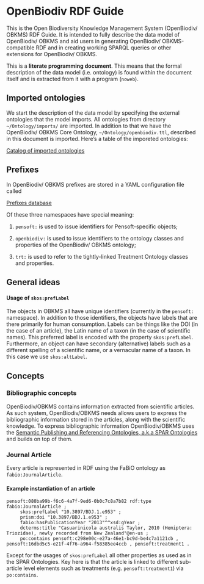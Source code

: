 # OpenBiodiv RDF Guide

This is the Open Biodiversity Knowledge Management System (OpenBiodiv/ OBKMS) 
RDF Guide. It is intended to fully describe the data model of OpenBiodiv/ OBKMS 
and aid users in generating OpenBiodiv/ OBKMS-compatible RDF and in creating 
working SPARQL queries or other extensions for OpenBiodiv/ OBKMS.

This is a **literate programming document**. This means that the formal 
description of the data model (i.e. ontology) is found within the document 
itself and is extracted from it with a program (`noweb`).

## Imported ontologies

We start the description of the data model by specifying the external ontologies
that the model imports. All ontologies from directory `~/Ontology/imports/` are 
imported. In addition to that we have the OpenBiodiv/ OBKMS Core Ontology, 
`~/Ontology/openbiodiv.ttl`, described in this document is imported. Here’s a 
table of the imporeted ontologies:

[Catalog of imported ontologies](Ontology/imports/Catalog.md)

## Prefixes

In OpenBiodiv/ OBKMS prefixes are stored in a YAML configuration file called

[Prefixes database](R/obkms/inst/prefix_db.yml)

Of these three namespaces have special meaning:

1. `pensoft:` is used to issue identifiers for Pensoft-specific objects;

2. `openbiodiv:` is used to issue identifiers to the ontology classes and 
properties of the OpenBiodiv/ OBKMS ontology;

3. `trt:` is used to refer to the tightly-linked Treatment Ontology classes and 
properties.

## General ideas

#### Usage of `skos:prefLabel`

The objects in OBKMS all have unique identifiers (currently in the `pensoft:` 
namespace). In addition to those identifiers, the objects have labels that are 
there primarily for human consumption. Labels can be things like the DOI (in the
case of an article), the Latin name of a taxon (in the case of scientific 
names). This preferred label is encoded with the property `skos:prefLabel`. 
Furthermore, an object can have secondary (alternative) labels such as a 
different spelling of a scientific name, or a vernacular name of a taxon. In 
this case we use `skos:altLabel`.

## Concepts

### Bibliographic concepts

OpenBiodiv/OBKMS contains information extracted from scientific articles. As 
such system, OpenBiodiv/OBKMS needs allows users to express the bibliographic 
information stored in the articles, along with the scientific knowledge. To 
express bibliographic information OpenBiodiv/OBKMS uses the [Semantic Publishing
and Referencing Ontologies, a.k.a SPAR 
Ontologies](http://www.sparontologies.net/) and builds on top of them.

### Journal Article

Every article is represented in RDF using the FaBiO ontology as
`fabio:JournalArticle`.

#### Example instantiation of an article

```
pensoft:080ba99b-f6c6-4a7f-9ed6-0b0c7c8a7b82 rdf:type fabio:JournalArticle ;
	 skos:prefLabel "10.3897/BDJ.1.e953" ;
	 prism:doi "10.3897/BDJ.1.e953" ;
	 fabio:hasPublicationYear "2013"^^xsd:gYear ;
	 dcterms:title "Casuarinicola australis Taylor, 2010 (Hemiptera: Triozidae), newly recorded from New Zealand"@en-us ;
	 po:contains pensoft:c298e00c-e27a-46e1-bc9d-be4c7a1121cb , pensoft:16dbd5c5-e21f-4f76-a964-f58385ee4ccb , pensoft:treatment1 . 
```

Except for the usages of `skos:prefLabel` all other properties as used as in the
SPAR Ontologies. Key here is that the article is linked to different sub-article
level elements such as treatments (e.g. `pensoft:treatment1`) via `po:contains`.